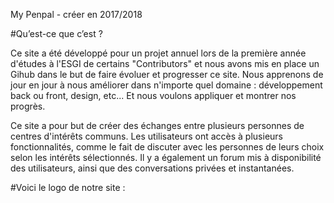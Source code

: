 My Penpal - créer en 2017/2018


#Qu’est-ce que c’est ? 

Ce site a été développé pour un projet annuel lors de la première année d'études à l'ESGI de certains "Contributors" et nous avons mis en place un Gihub dans le but de faire évoluer et progresser ce site. Nous apprenons de jour en jour à nous améliorer dans n'importe quel domaine : développement back ou front, design, etc... Et nous voulons appliquer et montrer nos progrès. 

Ce site a pour but de créer des échanges entre plusieurs personnes de centres d'intérêts communs. 
Les utilisateurs ont accès à plusieurs fonctionnalités, comme le fait de discuter avec les personnes de leurs choix selon les intérêts sélectionnés. Il y a également un forum mis à disponibilité des utilisateurs, ainsi que des conversations privées et instantanées. 

#Voici le logo de notre site : 


